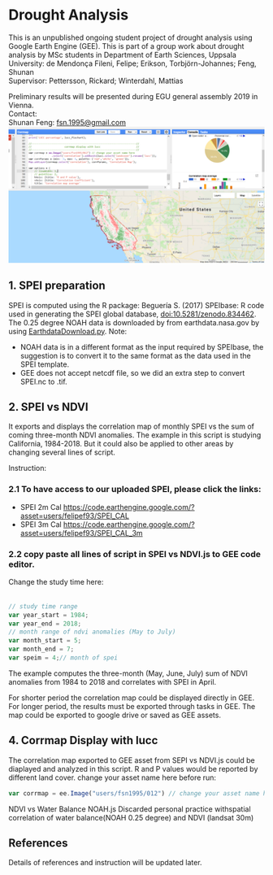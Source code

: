 # Drought Analysis

This is an unpublished ongoing student project of drought analysis using Google Earth Engine (GEE). This is part of a group work about drought analysis by MSc students in Department of Earth Sciences, Uppsala University:
de Mendonça Fileni, Felipe; Erikson, Torbjörn-Johannes; Feng, Shunan   
Supervisor: Pettersson, Rickard; Winterdahl, Mattias                   

Preliminary results will be presented during EGU general assembly 2019 in Vienna.  
Contact:  
Shunan Feng: fsn.1995@gmail.com  
![screenshot](pic/interface.png)
## 1. SPEI preparation
SPEI is computed using the R package: Beguería S. (2017) SPEIbase: R code used in generating the SPEI global database, [doi:10.5281/zenodo.834462](https://github.com/fsn1995/PythonFSN/blob/master/EarthdataDownload.py).
The 0.25 degree NOAH data is downloaded by from earthdata.nasa.gov by using [EarthdataDownload.py](https://github.com/fsn1995/PythonFSN/blob/master/EarthdataDownload.py). 
Note: 
- NOAH data is in a different format as the input required by SPEIbase, the suggestion is to convert it to the same format as the data used in the SPEI template.
- GEE does not accept netcdf file, so we did an extra step to convert SPEI.nc to .tif.

## 2. SPEI vs NDVI
It exports and displays the correlation map of monthly SPEI vs the sum of coming three-month NDVI anomalies. The example in this script is studying California, 1984-2018. But it could also be applied to other areas by changing several lines of script.

Instruction:
### 2.1 To have access to our uploaded SPEI, please click the links:
- SPEI 2m Cal https://code.earthengine.google.com/?asset=users/felipef93/SPEI_CAL
- SPEI 3m Cal https://code.earthengine.google.com/?asset=users/felipef93/SPEI_CAL_3m
### 2.2 copy paste all lines of script in SPEI vs NDVI.js to GEE code editor.
Change the study time here:
~~~javascript

// study time range
var year_start = 1984;
var year_end = 2018;
// month range of ndvi anomalies (May to July)
var month_start = 5;
var month_end = 7;
var speim = 4;// month of spei 

~~~
The example computes the three-month (May, June, July) sum of NDVI anomalies from 1984 to 2018 and correlates with SPEI in April.

For shorter period the correlation map could be displayed directly in GEE. For longer period, the results must be exported through tasks in GEE. The map could be exported to google drive or saved as GEE assets.
## 4. Corrmap Display with lucc
The correlation map exported to GEE asset from SEPI vs NDVI.js could be diaplayed and analyzed in this script. R and P values would be reported by different land cover.
change your asset name here before run:
~~~javascript
var corrmap = ee.Image("users/fsn1995/012") // change your asset name here
~~~


NDVI vs Water Balance NOAH.js
Discarded personal practice withspatial correlation of water balance(NOAH 0.25 degree) and NDVI (landsat 30m)

## References
Details of references and instruction will be updated later.
